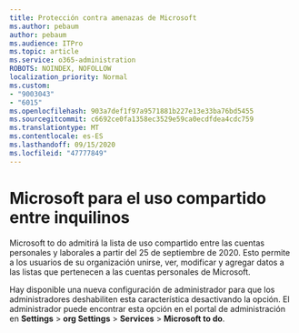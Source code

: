 ```yaml
---
title: Protección contra amenazas de Microsoft
ms.author: pebaum
author: pebaum
ms.audience: ITPro
ms.topic: article
ms.service: o365-administration
ROBOTS: NOINDEX, NOFOLLOW
localization_priority: Normal
ms.custom:
- "9003043"
- "6015"
ms.openlocfilehash: 903a7def1f97a9571881b227e13e33ba76bd5455
ms.sourcegitcommit: c6692ce0fa1358ec3529e59ca0ecdfdea4cdc759
ms.translationtype: MT
ms.contentlocale: es-ES
ms.lasthandoff: 09/15/2020
ms.locfileid: "47777849"
---
```

# <a name="microsoft-to-do-cross-tenant-sharing"></a>Microsoft para el uso compartido entre inquilinos

Microsoft to do admitirá la lista de uso compartido entre las cuentas personales y laborales a partir del 25 de septiembre de 2020. Esto permite a los usuarios de su organización unirse, ver, modificar y agregar datos a las listas que pertenecen a las cuentas personales de Microsoft.

Hay disponible una nueva configuración de administrador para que los administradores deshabiliten esta característica desactivando la opción.
El administrador puede encontrar esta opción en el portal de administración en **Settings**  >  **org Settings**  >  **Services**  >  **Microsoft to do**.
